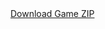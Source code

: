 <a href="[https://github.com/nehanmaredia/CashCollector/releases/download/v1.0/index.html.zip](https://github.com/nehanmaredia/CashCollector/releases/download/1.0/index.html.zip)" class="text-blue-400 hover:underline">
  Download Game ZIP
</a>
